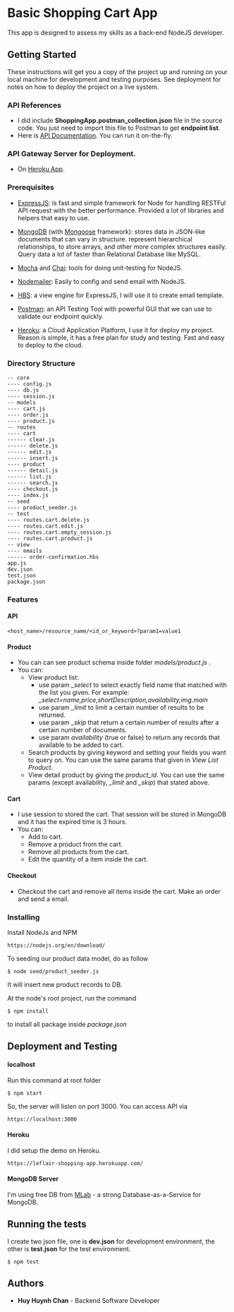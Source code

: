 # Basic Shopping Cart App

This app is designed to assess my skills as a back-end NodeJS developer.

## Getting Started

These instructions will get you a copy of the project up and running on your local machine for development and testing purposes. See deployment for notes on how to deploy the project on a live system.

### API References
* I did include **ShoppingApp.postman_collection.json** file in the source code. You just need to import this file to Postman to get **endpoint list**.
* Here is [API Documentation](https://shoppingapp2.docs.apiary.io/). You can run it on-the-fly.

### API Gateway Server for Deployment.
* On [Heroku App](https://leflair-shopping-app.herokuapp.com/).

### Prerequisites
* [ExpressJS](https://github.com/expressjs/express/):  is fast and simple framework for Node for handling RESTFul API request with the better performance. Provided a lot of libraries and helpers that easy to use.

* [MongoDB](https://www.mongodb.com/) (with [Mongoose](https://github.com/Automattic/mongoose) framework): stores data in JSON-like documents that can vary in structure. represent hierarchical relationships, to store arrays, and other more complex structures easily. Query data a lot of faster than Relational Database like MySQL. 

* [Mocha](https://github.com/mochajs/mocha) and [Chai](https://github.com/chaijs/chai): tools for doing unit-testing for NodeJS.

* [Nodemailer](https://github.com/nodemailer/nodemailer): Easily to config and send email with NodeJS.

* [HBS](https://github.com/pillarjs/hbs): a view engine for ExpressJS, I will use it to create email template.

* [Postman](https://www.getpostman.com/): an API Testing Tool with powerful GUI that we can use to validate our endpoint quickly.

* [Heroku](https://www.heroku.com/): a Cloud Application Platform, I use it for deploy my project. Reason is simple, it has a free plan for study and testing. Fast and easy to deploy to the cloud.

### Directory Structure
    
```
-- core
---- config.js
---- db.js
---- session.js
-- models
---- cart.js
---- order.js
---- product.js
-- routes
---- cart
------ clear.js
------ delete.js
------ edit.js
------ insert.js
---- product
------ detail.js
------ list.js
------ search.js
---- checkout.js
---- index.js
-- seed
---- product_seeder.js
-- test
---- routes.cart.delete.js
---- routes.cart.edit.js
---- routes.cart.empty_session.js
---- routes.cart.product.js
-- view
---- emails
------ order-confirmation.hbs
app.js
dev.json
test.json
package.json
```

### Features
#### API
```
<host_name>/resource_name/<id_or_keyword>?param1=value1
```
#### Product
 * You can can see product schema inside folder *models/product.js* .
 * You can:
    * View product list:
        * use param *_select* to select exactly field name that matched with the list you given. For example: *_select=name,price,shortDescription,availability,img.main*
        * use param *_limit* to limit a certain number of results to be returned.
        * use param *_skip* that return a certain number of results after a certain number of documents.
        * use param *availability* (true or false) to return any records that available to be added to cart. 
    * Search products by giving keyword and setting your fields you want to query on. You can use the same params that given in *View List Product*.
    * View detail product by giving the *product_id*. You can use the same params (except availability, *_limit* and *_skip*) that stated above.
#### Cart
 * I use session to stored the cart. That session will be stored in MongoDB and it has the expired time is 3 hours.
 * You can:
    * Add to cart.
    * Remove a product from the cart.
    * Remove all products from the cart.
    * Edit the quantity of a item inside the cart.
#### Checkout
 * Checkout the cart and remove all items inside the cart. Make an order and send a email.

### Installing

Install NodeJs and NPM

```
https://nodejs.org/en/download/
```
To seeding our product data model, do as follow
```
$ node seed/product_seeder.js
```
It will insert new product records to DB.

At the node's root project, run the command

```
$ npm install
```
to install all package inside *package.json*

## Deployment and Testing
#### localhost
Run this command at root folder
```
$ npm start
```
So, the server will listen on port 3000. You can access API via
```
https://localhost:3000
```

#### Heroku
I did setup the demo on Heroku.
```
https://leflair-shopping-app.herokuapp.com/
```

#### MongoDB Server
I'm using free DB from [MLab](https://mlab.com/) - a strong Database-as-a-Service for MongoDB.

## Running the tests
I create two json file, one is **dev.json** for development environment, the other is **test.json** for the test environment.

```
$ npm test
```

## Authors

* **Huy Huynh Chan** - Backend Software Developer